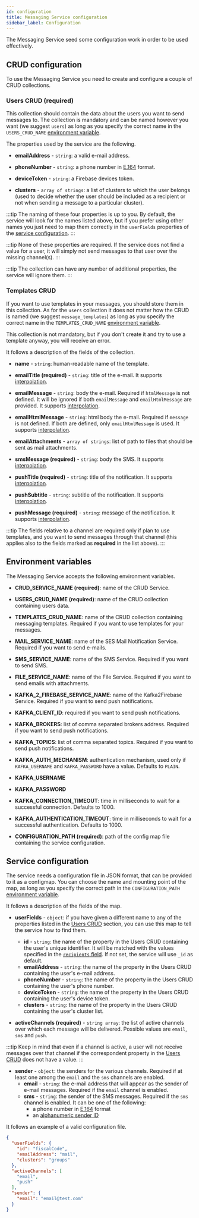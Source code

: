 ```yaml
---
id: configuration
title: Messaging Service configuration
sidebar_label: Configuration
---
```

The Messaging Service seed some configuration work in order to be used effectively.

## CRUD configuration

To use the Messaging Service you need to create and configure a couple of CRUD collections.

### Users CRUD (required)

This collection should contain the data about the users you want to send messages to. The collection is mandatory and
can be named however you want (we suggest `users`) as long as you specify the correct name in the `USERS_CRUD_NAME`
[environment variable](#environment-variables).

The properties used by the service are the following.

- **emailAddress** - `string`: a valid e-mail address.

- **phoneNumber** - `string`: a phone number in [E.164](https://www.twilio.com/docs/glossary/what-e164) format.

- **deviceToken** - `string`: a Firebase devices token.

- **clusters** - `array of strings`: a list of clusters to which the user belongs (used to decide whether the user 
should be included as a recipient or not when sending a message to a particular cluster).

:::tip
The naming of these four properties is up to you. By default, the service will look for the names listed above, but if
you prefer using other names you just need to map them correctly in the `userFields` properties of the 
[service configuration](#service-configuration).
:::

:::tip
None of these properties are required. If the service does not find a value for a user, it will simply not send messages
to that user over the missing channel(s).
:::

:::tip
The collection can have any number of additional properties, the service will ignore them.
:::

### Templates CRUD

If you want to use templates in your messages, you should store them in this collection. As for the `users` collection
it does not matter how the CRUD is named (we suggest `message_templates`) as long as you specify the correct name in the
`TEMPLATES_CRUD_NAME` [environment variable](#environment-variables).

This collection is not mandatory, but if you don't create it and try to use a template anyway, you will receive an error.

It follows a description of the fields of the collection.

- **name** - `string`: human-readable name of the template.

- **emailTitle (required)** - `string`: title of the e-mail. It supports [interpolation](./overview.md#messages-interpolation).

- **emailMessage** - `string`: body the e-mail. Required if `htmlMessage` is not defined. It will be ignored if both
`emailMessage` and `emailHtmlMessage` are provided. It supports [interpolation](./overview.md#messages-interpolation).

- **emailHtmlMessage** - `string`: html body the e-mail. Required if `message` is not defined. If both are defined, only 
`emailHtmlMessage` is used. It supports [interpolation](./overview.md#messages-interpolation).

- **emailAttachments** - `array of strings`: list of path to files that should be sent as mail attachments.

- **smsMessage (required)** - `string`: body the SMS. It supports [interpolation](./overview.md#messages-interpolation).

- **pushTitle (required)** - `string`: title of the notification. It supports [interpolation](./overview.md#messages-interpolation).

- **pushSubtitle** - `string`: subtitle of the notification. It supports [interpolation](./overview.md#messages-interpolation).

- **pushMessage (required)** - `string`: message of the notification. It supports [interpolation](./overview.md#messages-interpolation).

:::tip
The fields relative to a channel are required only if plan to use templates, and you want to send messages through that
channel (this applies also to the fields marked as **required** in the list above).
:::

## Environment variables

The Messaging Service accepts the following environment variables.

- **CRUD_SERVICE_NAME (required)**: name of the CRUD Service.

- **USERS_CRUD_NAME (required)**: name of the CRUD collection containing users data.

- **TEMPLATES_CRUD_NAME**: name of the CRUD collection containing messaging templates. Required if you want to use templates for your messages. 

- **MAIL_SERVICE_NAME**: name of the SES Mail Notification Service. Required if you want to send e-mails.

- **SMS_SERVICE_NAME**: name of the SMS Service. Required if you want to send SMS.

- **FILE_SERVICE_NAME**: name of the File Service. Required if you want to send emails with attachments.

- **KAFKA_2_FIREBASE_SERVICE_NAME**: name of the Kafka2Firebase Service. Required if you want to send push notifications.

- **KAFKA_CLIENT_ID**: required if you want to send push notifications.

- **KAFKA_BROKERS**: list of comma separated brokers address. Required if you want to send push notifications.

- **KAFKA_TOPICS**: list of comma separated topics. Required if you want to send push notifications.

- **KAFKA_AUTH_MECHANISM**: authentication mechanism, used only if `KAFKA_USERNAME` and `KAFKA_PASSWORD` have a value. Defaults to `PLAIN`.

- **KAFKA_USERNAME**

- **KAFKA_PASSWORD**

- **KAFKA_CONNECTION_TIMEOUT**: time in milliseconds to wait for a successful connection. Defaults to 1000.

- **KAFKA_AUTHENTICATION_TIMEOUT**: time in milliseconds to wait for a successful authentication. Defaults to 1000.

- **CONFIGURATION_PATH (required)**: path of the config map file containing the service configuration.

## Service configuration

The service needs a configuration file in JSON format, that can be provided to it as a configmap. You can choose the
name and mounting point of the map, as long as you specify the correct path in the `CONFIGURATION_PATH` [environment variable](#environment-variables).

It follows a description of the fields of the map.

- **userFields** - `object`: if you have given a different name to any of the properties listed in the 
[Users CRUD](#users-crud-required) section, you can use this map to tell the service how to find them.
  - **id** - `string`: the name of the property in the Users CRUD containing the user's unique identifier. It will be
matched with the values specified in the [`recipients` field](./usage.md#body). If not set, the service will use `_id` 
as default.
  - **emailAddress** - `string`: the name of the property in the Users CRUD containing the user's e-mail address.
  - **phoneNumber** - `string`: the name of the property in the Users CRUD containing the user's phone number.
  - **deviceToken** - `string`: the name of the property in the Users CRUD containing the user's device token.
  - **clusters** - `string`: the name of the property in the Users CRUD containing the user's cluster list.
  
- **activeChannels (required)** - `string array`: the list of active channels over which each message will be delivered.
  Possible values are `email`, `sms` and `push`.

:::tip
Keep in mind that even if a channel is active, a user will not receive messages over that channel if the correspondent
property in the [Users CRUD](#users-crud-required) does not have a value.
:::

- **sender** - `object`: the senders for the various channels. Required if at least one among the `email` and the `sms` channels are enabled.
  - **email** - `string`: the e-mail address that will appear as the sender of e-mail messages. Required if the `email` channel is enabled.
  - **sms** - `string`: the sender of the SMS messages. Required if the `sms` channel is enabled. It can be one of the following:
    - a phone number in [E.164](https://www.twilio.com/docs/glossary/what-e164) format
    - an [alphanumeric sender ID](https://www.twilio.com/docs/glossary/what-alphanumeric-sender-id)

It follows an example of a valid configuration file.

```json
{
  "userFields": {
    "id": "fiscalCode",
    "emailAddress": "mail",
    "clusters": "groups"
  },
  "activeChannels": [
    "email",
    "push"
  ],
  "sender": {
    "email": "email@test.com"
  }
}
```
